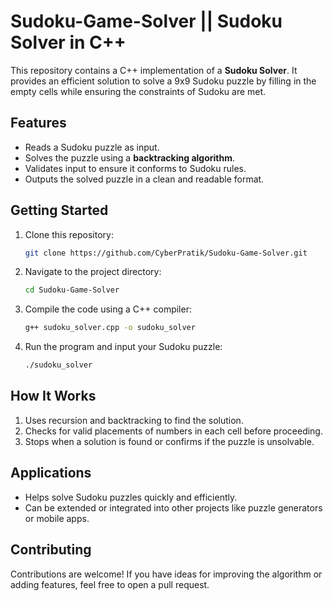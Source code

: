 # Sudoku-Game-Solver || Sudoku Solver in C++  

This repository contains a C++ implementation of a **Sudoku Solver**. It provides an efficient solution to solve a 9x9 Sudoku puzzle by filling in the empty cells while ensuring the constraints of Sudoku are met.  

## Features  
- Reads a Sudoku puzzle as input.  
- Solves the puzzle using a **backtracking algorithm**.  
- Validates input to ensure it conforms to Sudoku rules.  
- Outputs the solved puzzle in a clean and readable format.  

## Getting Started  
1. Clone this repository:  
   ```bash
   git clone https://github.com/CyberPratik/Sudoku-Game-Solver.git
2. Navigate to the project directory:
   ```bash
   cd Sudoku-Game-Solver
3. Compile the code using a C++ compiler:
   ```bash
   g++ sudoku_solver.cpp -o sudoku_solver
4. Run the program and input your Sudoku puzzle:
   ```bash
   ./sudoku_solver

## How It Works
1. Uses recursion and backtracking to find the solution.
2. Checks for valid placements of numbers in each cell before proceeding.
3. Stops when a solution is found or confirms if the puzzle is unsolvable.

## Applications
- Helps solve Sudoku puzzles quickly and efficiently.
- Can be extended or integrated into other projects like puzzle generators or mobile apps.

## Contributing
Contributions are welcome! If you have ideas for improving the algorithm or adding features, feel free to open a pull request.

